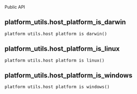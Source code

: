 <!-- Generated with Stardoc: http://skydoc.bazel.build -->

Public API

<a id="platform_utils.host_platform_is_darwin"></a>

## platform_utils.host_platform_is_darwin

<pre>
platform_utils.host_platform_is_darwin()
</pre>





<a id="platform_utils.host_platform_is_linux"></a>

## platform_utils.host_platform_is_linux

<pre>
platform_utils.host_platform_is_linux()
</pre>





<a id="platform_utils.host_platform_is_windows"></a>

## platform_utils.host_platform_is_windows

<pre>
platform_utils.host_platform_is_windows()
</pre>





